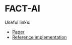 # FACT-AI

Useful links:

- [Paper](https://arxiv.org/abs/2011.12505)
- [Reference implementation](https://github.com/gaow0007/ATSPrivacy)
